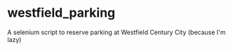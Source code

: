 # westfield_parking
A selenium script to reserve parking at Westfield Century City (because I'm lazy)
